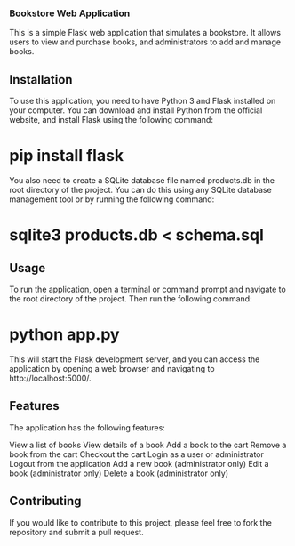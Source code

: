 ### Bookstore Web Application
This is a simple Flask web application that simulates a bookstore. It allows users to view and purchase books, and administrators to add and manage books.

## Installation
To use this application, you need to have Python 3 and Flask installed on your computer. You can download and install Python from the official website, and install Flask using the following command:

# pip install flask
You also need to create a SQLite database file named products.db in the root directory of the project. You can do this using any SQLite database management tool or by running the following command:

# sqlite3 products.db < schema.sql

## Usage
To run the application, open a terminal or command prompt and navigate to the root directory of the project. Then run the following command:


# python app.py
This will start the Flask development server, and you can access the application by opening a web browser and navigating to http://localhost:5000/.

## Features
The application has the following features:

View a list of books
View details of a book
Add a book to the cart
Remove a book from the cart
Checkout the cart
Login as a user or administrator
Logout from the application
Add a new book (administrator only)
Edit a book (administrator only)
Delete a book (administrator only)
## Contributing
If you would like to contribute to this project, please feel free to fork the repository and submit a pull request.
